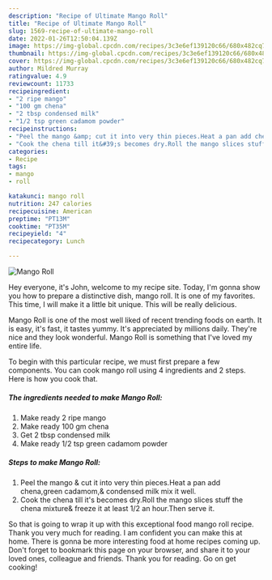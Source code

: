 ```yaml
---
description: "Recipe of Ultimate Mango Roll"
title: "Recipe of Ultimate Mango Roll"
slug: 1569-recipe-of-ultimate-mango-roll
date: 2022-01-26T12:50:04.139Z
image: https://img-global.cpcdn.com/recipes/3c3e6ef139120c66/680x482cq70/mango-roll-recipe-main-photo.jpg
thumbnail: https://img-global.cpcdn.com/recipes/3c3e6ef139120c66/680x482cq70/mango-roll-recipe-main-photo.jpg
cover: https://img-global.cpcdn.com/recipes/3c3e6ef139120c66/680x482cq70/mango-roll-recipe-main-photo.jpg
author: Mildred Murray
ratingvalue: 4.9
reviewcount: 11733
recipeingredient:
- "2 ripe mango"
- "100 gm chena"
- "2 tbsp condensed milk"
- "1/2 tsp green cadamom powder"
recipeinstructions:
- "Peel the mango &amp; cut it into very thin pieces.Heat a pan add chena,green cadamom,&amp; condensed milk mix it well."
- "Cook the chena till it&#39;s becomes dry.Roll the mango slices stuff the chena mixture&amp; freeze it at least 1/2 an hour.Then serve it."
categories:
- Recipe
tags:
- mango
- roll

katakunci: mango roll 
nutrition: 247 calories
recipecuisine: American
preptime: "PT13M"
cooktime: "PT35M"
recipeyield: "4"
recipecategory: Lunch

---
```



![Mango Roll](https://img-global.cpcdn.com/recipes/3c3e6ef139120c66/680x482cq70/mango-roll-recipe-main-photo.jpg)

Hey everyone, it's John, welcome to my recipe site. Today, I'm gonna show you how to prepare a distinctive dish, mango roll. It is one of my favorites. This time, I will make it a little bit unique. This will be really delicious.

Mango Roll is one of the most well liked of recent trending foods on earth. It is easy, it's fast, it tastes yummy. It's appreciated by millions daily. They're nice and they look wonderful. Mango Roll is something that I've loved my entire life.




To begin with this particular recipe, we must first prepare a few components. You can cook mango roll using 4 ingredients and 2 steps. Here is how you cook that.

<!--inarticleads1-->

##### The ingredients needed to make Mango Roll:

1. Make ready 2 ripe mango
1. Make ready 100 gm chena
1. Get 2 tbsp condensed milk
1. Make ready 1/2 tsp green cadamom powder




<!--inarticleads2-->

##### Steps to make Mango Roll:

1. Peel the mango &amp; cut it into very thin pieces.Heat a pan add chena,green cadamom,&amp; condensed milk mix it well.
1. Cook the chena till it&#39;s becomes dry.Roll the mango slices stuff the chena mixture&amp; freeze it at least 1/2 an hour.Then serve it.




So that is going to wrap it up with this exceptional food mango roll recipe. Thank you very much for reading. I am confident you can make this at home. There is gonna be more interesting food at home recipes coming up. Don't forget to bookmark this page on your browser, and share it to your loved ones, colleague and friends. Thank you for reading. Go on get cooking!
